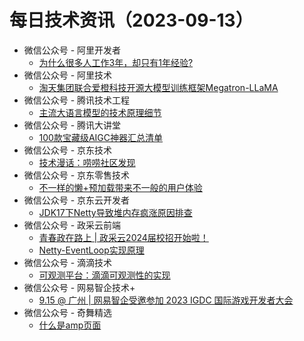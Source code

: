 # 每日技术资讯（2023-09-13）

- 微信公众号 - 阿里开发者
  - [为什么很多人工作3年，却只有1年经验?](https://mp.weixin.qq.com/s?__biz=MzIzOTU0NTQ0MA==&mid=2247534794&idx=1&sn=34ca180a7ec932c0b539894c3ea7cc77)
- 微信公众号 - 阿里技术
  - [淘天集团联合爱橙科技开源大模型训练框架Megatron-LLaMA](https://mp.weixin.qq.com/s?__biz=Mzg4NTczNzg2OA==&mid=2247497970&idx=1&sn=80ccafcb4d6041985aec0c1750d4e5a3)
- 微信公众号 - 腾讯技术工程
  - [主流大语言模型的技术原理细节](https://mp.weixin.qq.com/s?__biz=MjM5ODYwMjI2MA==&mid=2649780482&idx=1&sn=c3fa07e79ba4336e897825d326b78fe8)
- 微信公众号 - 腾讯大讲堂
  - [100款宝藏级AIGC神器汇总清单](https://mp.weixin.qq.com/s?__biz=MTEwNTM0ODI0MQ==&mid=2653482187&idx=1&sn=79d139a584ab45f207f02a7274ea5e25)
- 微信公众号 - 京东技术
  - [技术漫话：唠唠社区发现](https://mp.weixin.qq.com/s?__biz=MzU1MzE2NzIzMg==&mid=2247492899&idx=1&sn=54900007c157176295e8653ebff2b918)
- 微信公众号 - 京东零售技术
  - [不一样的懒+预加载带来不一般的用户体验](https://mp.weixin.qq.com/s?__biz=MzUyMDAxMjQ3Ng==&mid=2247502689&idx=1&sn=5f5a5bafbee18d5baac426bc4aabf063)
- 微信公众号 - 京东云开发者
  - [JDK17下Netty导致堆内存疯涨原因排查](https://mp.weixin.qq.com/s?__biz=MzU1OTgxMTg2Nw==&mid=2247507410&idx=1&sn=737069ff8d2cefbc42a503f79370d02e)
- 微信公众号 - 政采云前端
  - [青春政在路上 | 政采云2024届校招开始啦！](https://mp.weixin.qq.com/s?__biz=Mzg3NTcwMTUzNA==&mid=2247493896&idx=1&sn=3869c0e7623643fac8c1cded42bf300b)
  - [Netty-EventLoop实现原理](https://mp.weixin.qq.com/s?__biz=Mzg3NTcwMTUzNA==&mid=2247493896&idx=2&sn=7ef906d7f20d4ffe3f7d794cfd5e105a)
- 微信公众号 - 滴滴技术
  - [可观测平台：滴滴可观测性的实现](https://mp.weixin.qq.com/s?__biz=MzU1ODEzNjI2NA==&mid=2247564953&idx=1&sn=f87d93e96c8f818cd8455dea22252ade)
- 微信公众号 - 网易智企技术+
  - [9.15 @ 广州 | 网易智企受邀参加 2023 IGDC 国际游戏开发者大会](https://mp.weixin.qq.com/s?__biz=MzI1NTMwNDg3MQ==&mid=2247494258&idx=1&sn=846be068af1ea1a902c04c4c8dfed4a1)
- 微信公众号 - 奇舞精选
  - [什么是amp页面](https://mp.weixin.qq.com/s?__biz=Mzg4MTYwMzY1Mw==&mid=2247509038&idx=1&sn=1c00303fd7f5aa9de6e88aa3973304b6)

